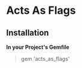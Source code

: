 Acts As Flags
===============

Installation
---------------
**In your Project's Gemfile**
> gem 'acts_as_flags'


